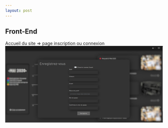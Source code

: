 ```yaml
---
layout: post
---
```


## Front-End

Accueil du site => page inscription ou connexion
![register](/images/register.jpg)

